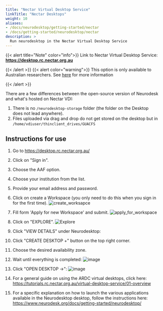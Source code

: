 ```yaml
---
title: "Nectar Virtual Desktop Service"
linkTitle: "Nectar Desktops"
weight: 10
aliases:
- /docs/neurodesktop/getting-started/nectar
- /docs/getting-started/neurodesktop/nectar
description: >
  Run neurodesktop in the Nectar Virtual Desktop Service
---
```


{{< alert title="Note" color="info">}}
Link to Nectar Virtual Desktop Service: **https://desktop.rc.nectar.org.au**


{{< /alert >}}
{{< alert color="warning">}}
This option is only available to Australian researchers. See [here](https://desktop.rc.nectar.org.au/about) for more information

{{< /alert >}}

There are a few differences between the open-source version of Neurodesk and what's hosted on Nectar VDI:
1) There is no `/neurodesktop-storage` folder (the folder on the Desktop does not lead anywhere).
2) Files uploaded via drag and drop do not get stored on the desktop but in `/home/vdiuser/thinclient_drives/GUACFS`

## Instructions for use

1) Go to https://desktop.rc.nectar.org.au/

2) Click on "Sign in".

3) Choose the AAF option.

4) Choose your institution from the list.

5) Provide your email address and password.

6) Click on create a Workspace (you only need to do this when you sign in for the first time).
![create_worksapce](/static/docs/getting-started/neurodesktop/create_worksapce.png)

7) Fill form 'Apply for new Workspace' and submit.
![apply_for_workspace](/static/docs/getting-started/neurodesktop/apply_for_workspace.png)


8) Click on "EXPLORE".
![Explore](/static/docs/getting-started/neurodesktop/Explore.png)

10) Click "VIEW DETAILS" under Neurodesktop:

11) Click "CREATE DESKTOP +" button on the top right corner.

12) Choose the desired availability zone.

13) Wait until everything is completed:
![image](https://user-images.githubusercontent.com/4021595/150286126-2d8f60af-7499-4c69-998a-668c9c34d8c9.png)

14) Click "OPEN DESKTOP ->":
![image](https://user-images.githubusercontent.com/4021595/150286383-1c1b8d20-c772-4598-a81b-1ef9e11526b8.png)

15) For a general guide on using the ARDC virtual desktops, click here:
https://tutorials.rc.nectar.org.au/virtual-desktop-service/01-overview

16) For a specific explanation on how to launch the various applications available in the Neurodesktop desktop, follow the instructions here:
https://www.neurodesk.org/docs/getting-started/neurodesktop/

